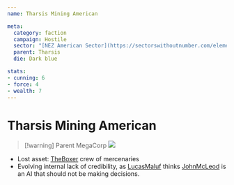 ```yaml
---
name: Tharsis Mining American

meta:
  category: faction
  campaign: Hostile
  sector: "[NEZ American Sector](https://sectorswithoutnumber.com/elements/E9FKrPjS8tsRmoryYMpe/faction) "
  parent: Tharsis
  die: Dark blue

stats:
- cunning: 6
- force: 4
- wealth: 7
---
```


# Tharsis Mining American

> [!warning] Parent MegaCorp
> ![](https://i.imgur.com/L5HnfMF.png)

- Lost asset: [TheBoxer](../npcs/TheBoxer.md) crew of mercenaries 
- Evolving internal lack of credibility, as [LucasMaluf](../npcs/LucasMaluf.md) thinks [JohnMcLeod](../npcs/JohnMcLeod.md) is an AI that should not be making decisions.